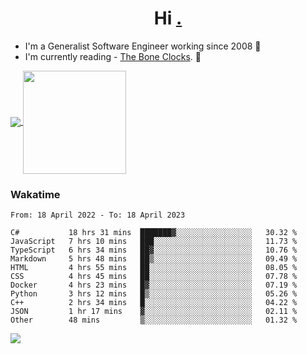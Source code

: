 <h1 align="center">Hi <a href="https://www.hackerrank.com/erasmosaraujo">.</a></h1>
 
- I'm a Generalist Software Engineer working  since 2008 🚀
- I'm currently reading - <a href="https://www.amazon.ca/Bone-Clocks-David-Mitchell/dp/0340921625">The Bone Clocks</a>. 📘
  
<p align="left">
  <a href="https://github.com/erasmosoares/github-readme-stats">
    <img
      align="center"
      src="https://github-readme-stats.vercel.app/api/top-langs/?username=erasmosoares&theme=radical&layout=compact"
    />
  </a>
  <a href="https://github.com/erasmosoares/github-readme-stats">
    <img
      align="center"
      height="165"
      src="https://github-readme-stats.vercel.app/api?username=erasmosoares&theme=radical&count_private=true&show_icons=true&custom_title=Github%20Status&hide=issues"
    />
  </a>
</p>

<!--
 ### Repo 
 
<p align="left">
 <a href="https://github.com/erasmosoares/github-readme-stats">
    <img
      align="center"
      height="165"
      src="https://github-readme-stats.vercel.app/api/pin?username=erasmosoares&repo=sample-node&title_color=fff&icon_color=f9f9f9&text_color=9f9f9f&bg_color=151515"
    />
  </a>
  <a href="https://github.com/erasmosoares/github-readme-stats">
    <img
      align="center"
      height="165"
      src="https://github-readme-stats.vercel.app/api/pin?username=erasmosoares&repo=sample-node&title_color=fff&icon_color=f9f9f9&text_color=9f9f9f&bg_color=151515"
    />
  </a>
</p>
-->

 ### Wakatime 

<!--START_SECTION:waka-->

```text
From: 18 April 2022 - To: 18 April 2023

C#           18 hrs 31 mins  ███████▓░░░░░░░░░░░░░░░░░   30.32 %
JavaScript   7 hrs 10 mins   ███░░░░░░░░░░░░░░░░░░░░░░   11.73 %
TypeScript   6 hrs 34 mins   ██▓░░░░░░░░░░░░░░░░░░░░░░   10.76 %
Markdown     5 hrs 48 mins   ██▒░░░░░░░░░░░░░░░░░░░░░░   09.49 %
HTML         4 hrs 55 mins   ██░░░░░░░░░░░░░░░░░░░░░░░   08.05 %
CSS          4 hrs 45 mins   ██░░░░░░░░░░░░░░░░░░░░░░░   07.78 %
Docker       4 hrs 23 mins   █▓░░░░░░░░░░░░░░░░░░░░░░░   07.19 %
Python       3 hrs 12 mins   █▒░░░░░░░░░░░░░░░░░░░░░░░   05.26 %
C++          2 hrs 34 mins   █░░░░░░░░░░░░░░░░░░░░░░░░   04.22 %
JSON         1 hr 17 mins    ▓░░░░░░░░░░░░░░░░░░░░░░░░   02.11 %
Other        48 mins         ▒░░░░░░░░░░░░░░░░░░░░░░░░   01.32 %
```

<!--END_SECTION:waka-->

![](https://komarev.com/ghpvc/?username=erasmosoares&color=brightgreen)
